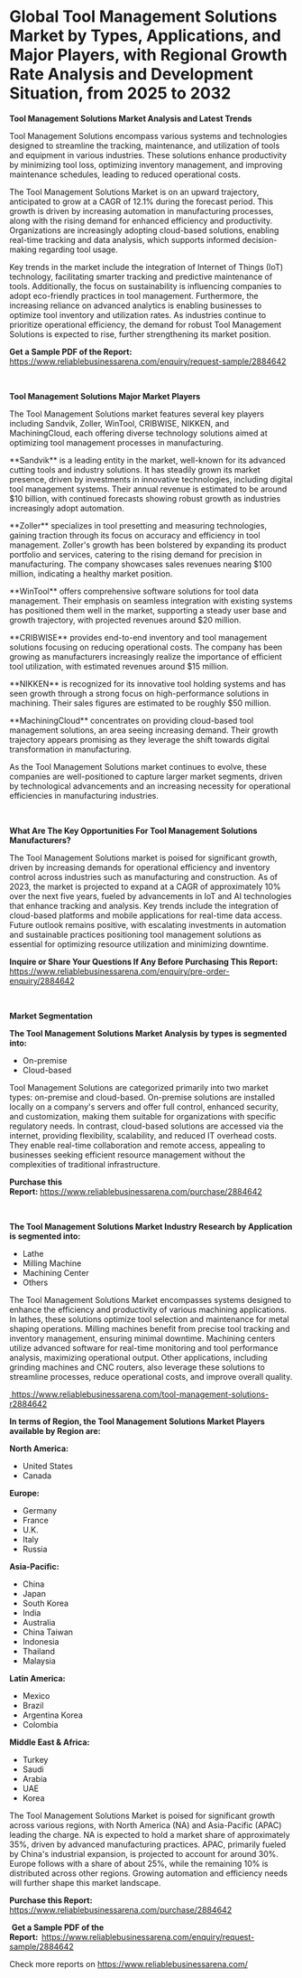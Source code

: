 <p><h1>Global Tool Management Solutions Market by Types, Applications, and Major Players, with Regional Growth Rate Analysis and Development Situation, from 2025 to 2032</h1></p><p><strong>Tool Management Solutions Market Analysis and Latest Trends</strong></p>
<p><p>Tool Management Solutions encompass various systems and technologies designed to streamline the tracking, maintenance, and utilization of tools and equipment in various industries. These solutions enhance productivity by minimizing tool loss, optimizing inventory management, and improving maintenance schedules, leading to reduced operational costs.</p><p>The Tool Management Solutions Market is on an upward trajectory, anticipated to grow at a CAGR of 12.1% during the forecast period. This growth is driven by increasing automation in manufacturing processes, along with the rising demand for enhanced efficiency and productivity. Organizations are increasingly adopting cloud-based solutions, enabling real-time tracking and data analysis, which supports informed decision-making regarding tool usage.</p><p>Key trends in the market include the integration of Internet of Things (IoT) technology, facilitating smarter tracking and predictive maintenance of tools. Additionally, the focus on sustainability is influencing companies to adopt eco-friendly practices in tool management. Furthermore, the increasing reliance on advanced analytics is enabling businesses to optimize tool inventory and utilization rates. As industries continue to prioritize operational efficiency, the demand for robust Tool Management Solutions is expected to rise, further strengthening its market position.</p></p>
<p><strong>Get a Sample PDF of the Report:&nbsp;</strong> <a href="https://www.reliablebusinessarena.com/enquiry/request-sample/2884642?utm_campaign=3001&utm_medium=2&utm_source=Github&utm_content=ia&utm_term=13032025&utm_id=tool-management-solutions">https://www.reliablebusinessarena.com/enquiry/request-sample/2884642</a></p>
<p>&nbsp;</p>
<p><strong>Tool Management Solutions Major Market Players</strong></p>
<p><p>The Tool Management Solutions market features several key players including Sandvik, Zoller, WinTool, CRIBWISE, NIKKEN, and MachiningCloud, each offering diverse technology solutions aimed at optimizing tool management processes in manufacturing.</p><p>**Sandvik** is a leading entity in the market, well-known for its advanced cutting tools and industry solutions. It has steadily grown its market presence, driven by investments in innovative technologies, including digital tool management systems. Their annual revenue is estimated to be around $10 billion, with continued forecasts showing robust growth as industries increasingly adopt automation.</p><p>**Zoller** specializes in tool presetting and measuring technologies, gaining traction through its focus on accuracy and efficiency in tool management. Zoller's growth has been bolstered by expanding its product portfolio and services, catering to the rising demand for precision in manufacturing. The company showcases sales revenues nearing $100 million, indicating a healthy market position.</p><p>**WinTool** offers comprehensive software solutions for tool data management. Their emphasis on seamless integration with existing systems has positioned them well in the market, supporting a steady user base and growth trajectory, with projected revenues around $20 million.</p><p>**CRIBWISE** provides end-to-end inventory and tool management solutions focusing on reducing operational costs. The company has been growing as manufacturers increasingly realize the importance of efficient tool utilization, with estimated revenues around $15 million.</p><p>**NIKKEN** is recognized for its innovative tool holding systems and has seen growth through a strong focus on high-performance solutions in machining. Their sales figures are estimated to be roughly $50 million.</p><p>**MachiningCloud** concentrates on providing cloud-based tool management solutions, an area seeing increasing demand. Their growth trajectory appears promising as they leverage the shift towards digital transformation in manufacturing.</p><p>As the Tool Management Solutions market continues to evolve, these companies are well-positioned to capture larger market segments, driven by technological advancements and an increasing necessity for operational efficiencies in manufacturing industries.</p></p>
<p>&nbsp;</p>
<p><strong>What Are The Key Opportunities For Tool Management Solutions Manufacturers?</strong></p>
<p><p>The Tool Management Solutions market is poised for significant growth, driven by increasing demands for operational efficiency and inventory control across industries such as manufacturing and construction. As of 2023, the market is projected to expand at a CAGR of approximately 10% over the next five years, fueled by advancements in IoT and AI technologies that enhance tracking and analysis. Key trends include the integration of cloud-based platforms and mobile applications for real-time data access. Future outlook remains positive, with escalating investments in automation and sustainable practices positioning tool management solutions as essential for optimizing resource utilization and minimizing downtime.</p></p>
<p><strong>Inquire or Share Your Questions If Any Before Purchasing This Report:</strong> <a href="https://www.reliablebusinessarena.com/enquiry/pre-order-enquiry/2884642?utm_campaign=3001&utm_medium=2&utm_source=Github&utm_content=ia&utm_term=13032025&utm_id=tool-management-solutions">https://www.reliablebusinessarena.com/enquiry/pre-order-enquiry/2884642</a></p>
<p>&nbsp;</p>
<p><strong>Market Segmentation</strong></p>
<p><strong>The Tool Management Solutions Market Analysis by types is segmented into:</strong></p>
<p><ul><li>On-premise</li><li>Cloud-based</li></ul></p>
<p><p>Tool Management Solutions are categorized primarily into two market types: on-premise and cloud-based. On-premise solutions are installed locally on a company's servers and offer full control, enhanced security, and customization, making them suitable for organizations with specific regulatory needs. In contrast, cloud-based solutions are accessed via the internet, providing flexibility, scalability, and reduced IT overhead costs. They enable real-time collaboration and remote access, appealing to businesses seeking efficient resource management without the complexities of traditional infrastructure.</p></p>
<p><strong>Purchase this Report:&nbsp;</strong><a href="https://www.reliablebusinessarena.com/purchase/2884642?utm_campaign=3001&utm_medium=2&utm_source=Github&utm_content=ia&utm_term=13032025&utm_id=tool-management-solutions">https://www.reliablebusinessarena.com/purchase/2884642</a></p>
<p>&nbsp;</p>
<p><strong>The Tool Management Solutions Market Industry Research by Application is segmented into:</strong></p>
<p><ul><li>Lathe</li><li>Milling Machine</li><li>Machining Center</li><li>Others</li></ul></p>
<p><p>The Tool Management Solutions Market encompasses systems designed to enhance the efficiency and productivity of various machining applications. In lathes, these solutions optimize tool selection and maintenance for metal shaping operations. Milling machines benefit from precise tool tracking and inventory management, ensuring minimal downtime. Machining centers utilize advanced software for real-time monitoring and tool performance analysis, maximizing operational output. Other applications, including grinding machines and CNC routers, also leverage these solutions to streamline processes, reduce operational costs, and improve overall quality.</p></p>
<p><a href="https://www.reliablebusinessarena.com/tool-management-solutions-r2884642?utm_campaign=3001&utm_medium=2&utm_source=Github&utm_content=ia&utm_term=13032025&utm_id=tool-management-solutions">&nbsp;https://www.reliablebusinessarena.com/tool-management-solutions-r2884642</a></p>
<p><strong>In terms of Region, the Tool Management Solutions Market Players available by Region are:</strong></p>
<p>
    <p> <strong> North America: </strong>
        <ul>
            <li>United States</li>
            <li>Canada</li>
        </ul>
        </p> 
    <p> <strong> Europe: </strong>
        <ul>
            <li>Germany</li>
            <li>France</li>
            <li>U.K.</li>
            <li>Italy</li>
            <li>Russia</li>
        </ul>
        </p> 
    <p> <strong> Asia-Pacific: </strong>
        <ul>
            <li>China</li>
            <li>Japan</li>
            <li>South Korea</li>
            <li>India</li>
            <li>Australia</li>
            <li>China Taiwan</li>
            <li>Indonesia</li>
            <li>Thailand</li>
            <li>Malaysia</li>
        </ul>
        </p> 
    <p> <strong> Latin America: </strong>
        <ul>
            <li>Mexico</li>
            <li>Brazil</li>
            <li>Argentina Korea</li>
            <li>Colombia</li>
        </ul>
        </p> 
    <p> <strong> Middle East & Africa: </strong>
        <ul>
            <li>Turkey</li>
            <li>Saudi</li>
            <li>Arabia</li>
            <li>UAE</li>
            <li>Korea</li>
        </ul>
    </p>
    </p>
<p><p>The Tool Management Solutions Market is poised for significant growth across various regions, with North America (NA) and Asia-Pacific (APAC) leading the charge. NA is expected to hold a market share of approximately 35%, driven by advanced manufacturing practices. APAC, primarily fueled by China's industrial expansion, is projected to account for around 30%. Europe follows with a share of about 25%, while the remaining 10% is distributed across other regions. Growing automation and efficiency needs will further shape this market landscape.</p></p>
<p><strong>Purchase this Report: </strong><a href="https://www.reliablebusinessarena.com/purchase/2884642?utm_campaign=3001&utm_medium=2&utm_source=Github&utm_content=ia&utm_term=13032025&utm_id=tool-management-solutions">https://www.reliablebusinessarena.com/purchase/2884642</a></p>
<p>&nbsp;<strong>Get a Sample PDF of the Report:&nbsp;&nbsp;</strong><a href="https://www.reliablebusinessarena.com/enquiry/request-sample/2884642?utm_campaign=3001&utm_medium=2&utm_source=Github&utm_content=ia&utm_term=13032025&utm_id=tool-management-solutions">https://www.reliablebusinessarena.com/enquiry/request-sample/2884642</a></p>
<p><strong></strong></p>
<p>Check more reports on <a href="https://www.reliablebusinessarena.com/?utm_campaign=3001&utm_medium=2&utm_source=Github&utm_content=ia&utm_term=13032025&utm_id=tool-management-solutions">https://www.reliablebusinessarena.com/</a></p>